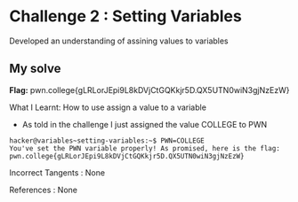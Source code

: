 # Challenge 2 : Setting Variables

Developed an understanding of assining values to variables

## My solve

**Flag:** pwn.college{gLRLorJEpi9L8kDVjCtGQKkjr5D.QX5UTN0wiN3gjNzEzW}

What I Learnt: How to use assign a value to a variable

- As told in the challenge I just assigned the value COLLEGE to PWN

```
hacker@variables~setting-variables:~$ PWN=COLLEGE
You've set the PWN variable properly! As promised, here is the flag:
pwn.college{gLRLorJEpi9L8kDVjCtGQKkjr5D.QX5UTN0wiN3gjNzEzW}
```

Incorrect Tangents :
None

References :
None
